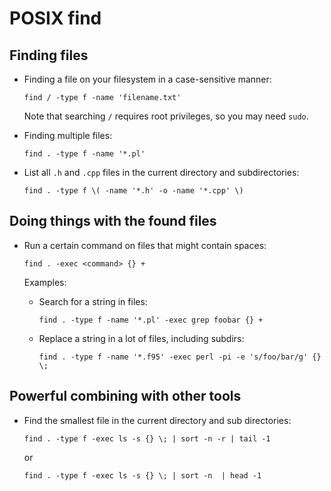 # POSIX find

## Finding files

* Finding a file on your filesystem in a case-sensitive manner:

  ```text
  find / -type f -name 'filename.txt'
  ```

  Note that searching `/` requires root privileges, so you may need `sudo`.

* Finding multiple files:

  ```text
  find . -type f -name '*.pl'
  ```

* List all `.h` and `.cpp` files in the current directory and subdirectories:

  ```text
  find . -type f \( -name '*.h' -o -name '*.cpp' \)
  ```

## Doing things with the found files

* Run a certain command on files that might contain spaces:

  ```text
  find . -exec <command> {} +
  ```

  Examples:

  * Search for a string in files:

    ```text
    find . -type f -name '*.pl' -exec grep foobar {} +
    ```

  * Replace a string in a lot of files, including subdirs:

    ```text
    find . -type f -name '*.f95' -exec perl -pi -e 's/foo/bar/g' {} \;
    ```

## Powerful combining with other tools

* Find the smallest file in the current directory and sub directories:

  ```text
  find . -type f -exec ls -s {} \; | sort -n -r | tail -1
  ```

  or

  ```text
  find . -type f -exec ls -s {} \; | sort -n  | head -1
  ```
